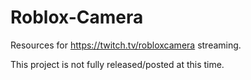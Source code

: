# Roblox-Camera
Resources for https://twitch.tv/robloxcamera streaming.

This project is not fully released/posted at this time.
